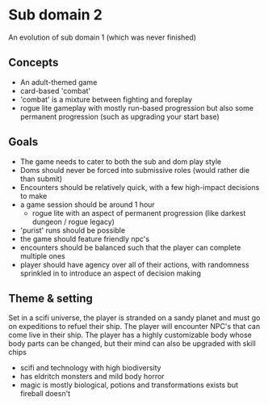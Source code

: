 # Sub domain 2

An evolution of sub domain 1 (which was never finished)

## Concepts

- An adult-themed game
- card-based 'combat'
- 'combat' is a mixture between fighting and foreplay
- rogue lite gameplay with mostly run-based progression but also some permanent progression (such as upgrading your start base)

## Goals

- The game needs to cater to both the sub and dom play style
- Doms should never be forced into submissive roles (would rather die than submit)
- Encounters should be relatively quick, with a few high-impact decisions to make
- a game session should be around 1 hour
  - rogue lite with an aspect of permanent progression (like darkest dungeon / rogue legacy)
- 'purist' runs should be possible
- the game should feature friendly npc's
- encounters should be balanced such that the player can complete multiple ones
- player should have agency over all of their actions, with randomness sprinkled in to introduce an aspect of decision making

## Theme & setting

Set in a scifi universe, the player is stranded on a sandy planet and must go on expeditions to refuel their ship. The player will encounter NPC's that can come live in their ship. The player has a highly customizable body whose body parts can be changed, but their mind can also be upgraded with skill chips

- scifi and technology with high biodiversity
- has eldritch monsters and mild body horror
- magic is mostly biological, potions and transformations exists but fireball doesn't
